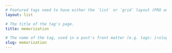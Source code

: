 ```yaml
---
# Featured tags need to have either the `list` or `grid` layout (PRO only).
layout: list

# The title of the tag's page.
title: memorization

# The name of the tag, used in a post's front matter (e.g. tags: [<slug>]).
slug: memorization
---
```


